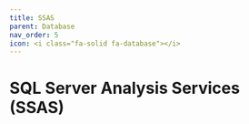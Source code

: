 ```yaml
---
title: SSAS
parent: Database
nav_order: 5
icon: <i class="fa-solid fa-database"></i>
---
```

# SQL Server Analysis Services (SSAS)